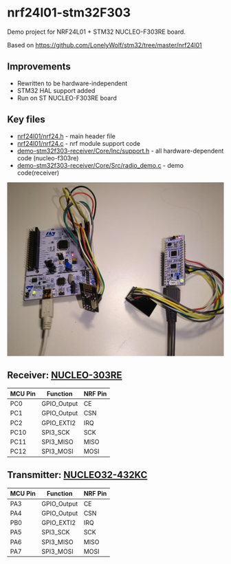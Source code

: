 # nrf24l01-stm32F303
Demo project for NRF24L01 + STM32 NUCLEO-F303RE board.

Based on https://github.com/LonelyWolf/stm32/tree/master/nrf24l01

Improvements
--
 
 - Rewritten to be hardware-independent
 - STM32 HAL support added
 - Run on ST NUCLEO-F303RE board
 
 Key files
 ---
 
 - [nrf24l01/nrf24.h](nrf24l01/nrf24.h) - main header file
 - [nrf24l01/nrf24.c](nrf24l01/nrf24.c) - nrf module support code
 - [demo-stm32f303-receiver/Core/Inc/support.h](demo-stm32f303-receiver/Core/Inc/support.h) - all hardware-dependent code (nucleo-f303re)
 - [demo-stm32f303-receiver/Core/Src/radio_demo.c](demo-stm32f303-receiver/Core/Src/radio_demo.c) - demo code(receiver)
 
 ![2 boards](2boards.jpg)
  
 Receiver: [NUCLEO-303RE](demo-stm32f303-receiver/demo-stm32f303-receiver.pdf)
--
| MCU Pin | Function | NRF Pin |
|-----|----------|--------|
|PC0|GPIO_Output|CE|
|PC1|GPIO_Output|CSN|
|PC2|GPIO_EXTI2|IRQ|
|PC10|	SPI3_SCK	|SCK|
|PC11|	SPI3_MISO	|MISO|
|PC12|	SPI3_MOSI	|MOSI|

Transmitter: [NUCLEO32-432KC](demo-stm32l432-transmitter/demo-stm32l432-transmitter.pdf)
--
| MCU Pin | Function | NRF Pin |
|-----|----------|--------|
|PA3|GPIO_Output|CE|
|PA4|GPIO_Output|CSN|
|PB0|GPIO_EXTI2|IRQ|
|PA5|	SPI3_SCK	|SCK|
|PA6|	SPI3_MISO	|MISO|
|PA7|	SPI3_MOSI	|MOSI|

